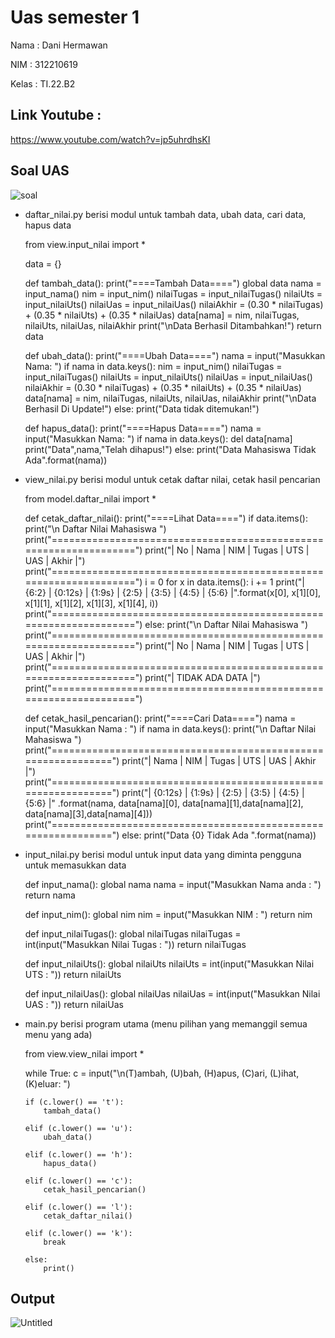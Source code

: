 # Uas semester 1

Nama : Dani Hermawan

NIM : 312210619

Kelas : TI.22.B2



## Link Youtube :

https://www.youtube.com/watch?v=jp5uhrdhsKI



## Soal UAS

![soal](https://user-images.githubusercontent.com/115966701/212343800-c128e0dc-f49c-41b3-91ac-2598f2bdc9e6.png)


* daftar_nilai.py
berisi modul untuk tambah data, ubah data, cari data, hapus data

    from view.input_nilai import *

    data = {}

    def tambah_data():
        print("====Tambah Data====")
        global data
        nama = input_nama()
        nim = input_nim()
        nilaiTugas = input_nilaiTugas()
        nilaiUts = input_nilaiUts()
        nilaiUas = input_nilaiUas()
        nilaiAkhir = (0.30 * nilaiTugas) + (0.35 * nilaiUts) + (0.35 * nilaiUas)
        data[nama] = nim, nilaiTugas, nilaiUts, nilaiUas, nilaiAkhir
        print("\nData Berhasil Ditambahkan!")
        return data

    def ubah_data():
        print("====Ubah Data====")
        nama = input("Masukkan Nama: ")
        if nama in data.keys():
            nim           = input_nim()
            nilaiTugas    = input_nilaiTugas()
            nilaiUts      = input_nilaiUts()
            nilaiUas      = input_nilaiUas()
            nilaiAkhir    = (0.30 * nilaiTugas) + (0.35 * nilaiUts) + (0.35 * nilaiUas)
            data[nama]  = nim, nilaiTugas, nilaiUts, nilaiUas, nilaiAkhir
            print("\nData Berhasil Di Update!")
        else:
            print("Data tidak ditemukan!")

    def hapus_data():
        print("====Hapus Data====")
        nama = input("Masukkan Nama:  ")
        if nama in data.keys():
            del data[nama]
            print("Data",nama,"Telah dihapus!")
        else:
            print("Data Mahasiswa Tidak Ada".format(nama))
          
          
          
* view_nilai.py
berisi modul untuk cetak daftar nilai, cetak hasil pencarian


    from model.daftar_nilai import *

    def cetak_daftar_nilai():
        print("====Lihat Data====")
        if data.items():
            print("\n Daftar Nilai Mahasiswa ")
            print("==================================================================")
            print("| No |     Nama     |    NIM    | Tugas |  UTS  |  UAS  |  Akhir |")
            print("==================================================================")
            i = 0
            for x in data.items():
                i += 1
                print("| {6:2} | {0:12s} | {1:9s} | {2:5} | {3:5} | {4:5} | {5:6} |".format(x[0], x[1][0], x[1][1], x[1][2],
                                                                                        x[1][3], x[1][4], i))
            print("==================================================================")
        else:
            print("\n Daftar Nilai Mahasiswa ")
            print("==================================================================")
            print("| No |     Nama     |    NIM    | Tugas |  UTS  |  UAS  |  Akhir |")
            print("==================================================================")
            print("|                          TIDAK ADA DATA                        |")
            print("==================================================================")

    def cetak_hasil_pencarian():
        print("====Cari Data====")
        nama = input("Masukkan Nama        : ")
        if nama in data.keys():
            print("\n Daftar Nilai Mahasiswa ")
            print("==============================================================")
            print("|     Nama     |    NIM    | Tugas |  UTS  |  UAS  |  Akhir  |")
            print("==============================================================")
            print("| {0:12s} | {1:9s} | {2:5} | {3:5} | {4:5} | {5:6}  |"
                  .format(nama, data[nama][0], data[nama][1],data[nama][2], data[nama][3],data[nama][4]))
            print("==============================================================")
        else:
            print("Data {0} Tidak Ada ".format(nama))
          
          
* input_nilai.py
berisi modul untuk input data yang diminta pengguna untuk memasukkan data


    def input_nama():
        global nama
        nama = input("Masukkan Nama anda   : ")
        return nama

    def input_nim():
        global nim
        nim = input("Masukkan NIM         : ")
        return nim

    def input_nilaiTugas():
        global nilaiTugas
        nilaiTugas = int(input("Masukkan Nilai Tugas : "))
        return nilaiTugas

    def input_nilaiUts():
        global nilaiUts
        nilaiUts = int(input("Masukkan Nilai UTS   : "))
        return nilaiUts

    def input_nilaiUas():
        global nilaiUas
        nilaiUas = int(input("Masukkan Nilai UAS   : "))
        return nilaiUas
      
      
      
* main.py
berisi program utama (menu pilihan yang memanggil semua menu yang ada)


  from view.view_nilai import *

  while True:
      c = input("\n(T)ambah, (U)bah, (H)apus, (C)ari, (L)ihat, (K)eluar: ")

      if (c.lower() == 't'):
          tambah_data()

      elif (c.lower() == 'u'):
          ubah_data()

      elif (c.lower() == 'h'):
          hapus_data()

      elif (c.lower() == 'c'):
          cetak_hasil_pencarian()

      elif (c.lower() == 'l'):
          cetak_daftar_nilai()

      elif (c.lower() == 'k'):
          break

      else:
          print()
          
          
          
## Output


![Untitled](https://user-images.githubusercontent.com/115966701/212346869-804eb02c-3192-4404-aa44-247cb39939c6.png)
